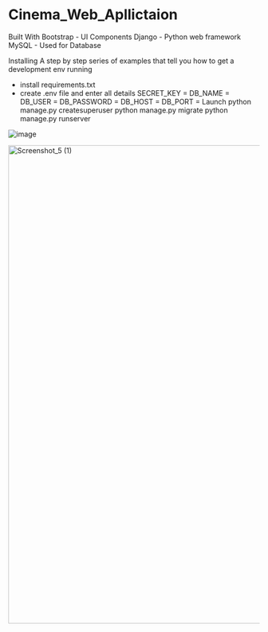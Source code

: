 # Cinema_Web_Apllictaion
Built With
Bootstrap - UI Components
Django - Python web framework
MySQL - Used for Database

Installing
A step by step series of examples that tell you how to get a development env running

- install requirements.txt
- create .env file and enter all details
SECRET_KEY = 
DB_NAME = 
DB_USER = 
DB_PASSWORD = 
DB_HOST = 
DB_PORT =
Launch
python manage.py createsuperuser
python manage.py migrate
python manage.py runserver

![image](https://user-images.githubusercontent.com/69827883/199071098-3b8abee6-582d-4d7d-816c-e0e7aa991a0b.png)


<img width="959" alt="Screenshot_5 (1)" src="https://user-images.githubusercontent.com/69827883/199071510-f24f7da8-81ed-4310-95b9-e1219f6dcf77.png">


